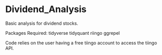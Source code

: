 # Dividend_Analysis
Basic analysis for dividend stocks.


Packages Required:
tidyverse
tidyquant
riingo
ggrepel

Code relies on the user having a free tiingo account to access the tiingo API. 
